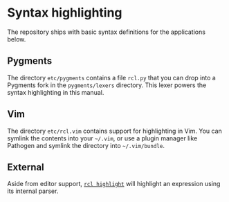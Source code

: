 # Syntax highlighting

The repository ships with basic syntax definitions for the applications below.

## Pygments

The directory `etc/pygments` contains a file `rcl.py` that you can drop into a
Pygments fork in the `pygments/lexers` directory. This lexer powers the syntax
highlighting in this manual.

## Vim

The directory `etc/rcl.vim` contains support for highlighting in Vim. You can
symlink the contents into your `~/.vim`, or use a plugin manager like Pathogen
and symlink the directory into `~/.vim/bundle`.

## External

Aside from editor support, [`rcl highlight`](rcl_highlight.md) will highlight an
expression using its internal parser.
